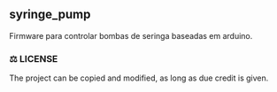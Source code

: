 ## syringe_pump

Firmware para controlar bombas de seringa baseadas em arduino.

### ⚖ LICENSE

The project can be copied and modified, as long as due credit is given.
